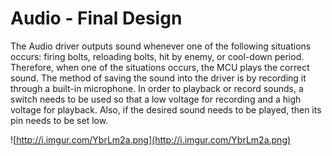 # Audio - Final Design #

The Audio driver outputs sound whenever one of the following situations occurs: firing bolts, reloading bolts, hit by enemy, or cool-down period. Therefore, when one of the situations occurs, the MCU plays the correct sound. The method of saving the sound into the driver is by recording it through a built-in microphone. In order to playback or record sounds, a switch needs to be used so that a low voltage for recording and a high voltage for playback. Also, if the desired sound needs to be played, then its pin needs to be set low.

![http://i.imgur.com/YbrLm2a.png](http://i.imgur.com/YbrLm2a.png)
